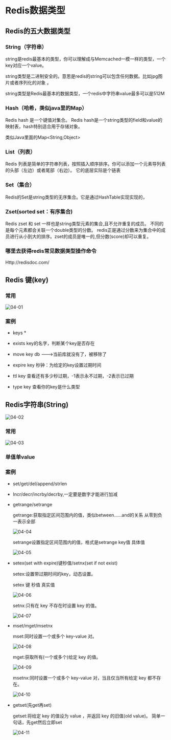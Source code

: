 # Redis数据类型

## Redis的五大数据类型

### String（字符串）

string是redis最基本的类型，你可以理解成与Memcached一模一样的类型，一个key对应一个value。

string类型是二进制安全的。意思是redis的string可以包含任何数据。比如jpg图片或者序列化的对象 。

string类型是Redis最基本的数据类型，一个redis中字符串value最多可以是512M

### Hash（哈希，类似java里的Map）

Redis hash 是一个键值对集合。
Redis hash是一个string类型的field和value的映射表，hash特别适合用于存储对象。

类似Java里面的Map<String,Object>

### List（列表）

Redis 列表是简单的字符串列表，按照插入顺序排序。你可以添加一个元素导列表的头部（左边）或者尾部（右边）。
它的底层实际是个链表

### Set（集合）

Redis的Set是string类型的无序集合。它是通过HashTable实现实现的，

### Zset(sorted set：有序集合)

Redis zset 和 set 一样也是string类型元素的集合,且不允许重复的成员。
不同的是每个元素都会关联一个double类型的分数。
redis正是通过分数来为集合中的成员进行从小到大的排序。zset的成员是唯一的,但分数(score)却可以重复。

### 哪里去获得redis常见数据类型操作命令
Http://redisdoc.com/


## Redis 键(key)

### 常用

![04-01](resources/04-01.png)

### 案例

* keys *

* exists key的名字，判断某个key是否存在

* move key db   --->当前库就没有了，被移除了

* expire key 秒钟：为给定的key设置过期时间

* ttl key 查看还有多少秒过期，-1表示永不过期，-2表示已过期

* type key 查看你的key是什么类型

## Redis字符串(String)

![04-02](resources/04-02.png)

### 常用

![04-03](resources/04-03.png)

### 单值单value

### 案例

* set/get/del/append/strlen

* Incr/decr/incrby/decrby,一定要是数字才能进行加减

* getrange/setrange

  getrange:获取指定区间范围内的值，类似between......and的关系
  从零到负一表示全部

  ![04-04](resources/04-04.png)

  setrange设置指定区间范围内的值，格式是setrange key值 具体值

  ![04-05](resources/04-05.png)

* setex(set with expire)键秒值/setnx(set if not exist)

  setex:设置带过期时间的key，动态设置。

  setex 键 秒值 真实值

  ![04-06](resources/04-06.png)

  setnx:只有在 key 不存在时设置 key 的值。

  ![04-07](resources/04-07.png)

* mset/mget/msetnx

  mset:同时设置一个或多个 key-value 对。

  ![04-08](resources/04-08.png)

  mget:获取所有(一个或多个)给定 key 的值。

  ![04-09](resources/04-09.png)

  msetnx:同时设置一个或多个 key-value 对，当且仅当所有给定 key 都不存在。

  ![04-10](resources/04-10.png)

* getset(先get再set)

  getset:将给定 key 的值设为 value ，并返回 key 的旧值(old value)。
  简单一句话，先get然后立即set

  ![04-11](resources/04-11.png)
